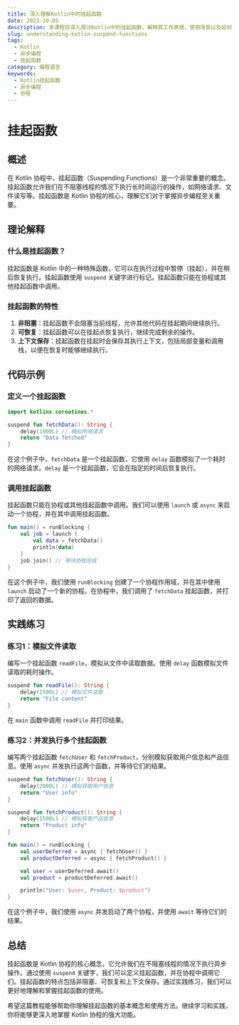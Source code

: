 ```yaml
---
title: 深入理解Kotlin中的挂起函数
date: 2023-10-05
description: 本课程将深入探讨Kotlin中的挂起函数，解释其工作原理、使用场景以及如何有效地编写和调用挂起函数。
slug: understanding-kotlin-suspend-functions
tags:
  - Kotlin
  - 异步编程
  - 挂起函数
category: 编程语言
keywords:
  - Kotlin挂起函数
  - 异步编程
  - 协程
---
```


# 挂起函数

## 概述

在 Kotlin 协程中，挂起函数（Suspending Functions）是一个非常重要的概念。挂起函数允许我们在不阻塞线程的情况下执行长时间运行的操作，如网络请求、文件读写等。挂起函数是 Kotlin 协程的核心，理解它们对于掌握异步编程至关重要。

## 理论解释

### 什么是挂起函数？

挂起函数是 Kotlin 中的一种特殊函数，它可以在执行过程中暂停（挂起），并在稍后恢复执行。挂起函数使用 `suspend` 关键字进行标记。挂起函数只能在协程或其他挂起函数中调用。

### 挂起函数的特性

1. **非阻塞**：挂起函数不会阻塞当前线程，允许其他代码在挂起期间继续执行。
2. **可恢复**：挂起函数可以在挂起点恢复执行，继续完成剩余的操作。
3. **上下文保存**：挂起函数在挂起时会保存其执行上下文，包括局部变量和调用栈，以便在恢复时能够继续执行。

## 代码示例

### 定义一个挂起函数

```kotlin
import kotlinx.coroutines.*

suspend fun fetchData(): String {
    delay(1000L) // 模拟网络请求
    return "Data fetched"
}
```

在这个例子中，`fetchData` 是一个挂起函数，它使用 `delay` 函数模拟了一个耗时的网络请求。`delay` 是一个挂起函数，它会在指定的时间后恢复执行。

### 调用挂起函数

挂起函数只能在协程或其他挂起函数中调用。我们可以使用 `launch` 或 `async` 来启动一个协程，并在其中调用挂起函数。

```kotlin
fun main() = runBlocking {
    val job = launch {
        val data = fetchData()
        println(data)
    }
    job.join() // 等待协程完成
}
```

在这个例子中，我们使用 `runBlocking` 创建了一个协程作用域，并在其中使用 `launch` 启动了一个新的协程。在协程中，我们调用了 `fetchData` 挂起函数，并打印了返回的数据。

## 实践练习

### 练习1：模拟文件读取

编写一个挂起函数 `readFile`，模拟从文件中读取数据。使用 `delay` 函数模拟文件读取的耗时操作。

```kotlin
suspend fun readFile(): String {
    delay(1500L) // 模拟文件读取
    return "File content"
}
```

在 `main` 函数中调用 `readFile` 并打印结果。

### 练习2：并发执行多个挂起函数

编写两个挂起函数 `fetchUser` 和 `fetchProduct`，分别模拟获取用户信息和产品信息。使用 `async` 并发执行这两个函数，并等待它们的结果。

```kotlin
suspend fun fetchUser(): String {
    delay(2000L) // 模拟获取用户信息
    return "User info"
}

suspend fun fetchProduct(): String {
    delay(1500L) // 模拟获取产品信息
    return "Product info"
}

fun main() = runBlocking {
    val userDeferred = async { fetchUser() }
    val productDeferred = async { fetchProduct() }

    val user = userDeferred.await()
    val product = productDeferred.await()

    println("User: $user, Product: $product")
}
```

在这个例子中，我们使用 `async` 并发启动了两个协程，并使用 `await` 等待它们的结果。

## 总结

挂起函数是 Kotlin 协程的核心概念，它允许我们在不阻塞线程的情况下执行异步操作。通过使用 `suspend` 关键字，我们可以定义挂起函数，并在协程中调用它们。挂起函数的特点包括非阻塞、可恢复和上下文保存。通过实践练习，我们可以更好地理解和掌握挂起函数的使用。

希望这篇教程能够帮助你理解挂起函数的基本概念和使用方法。继续学习和实践，你将能够更深入地掌握 Kotlin 协程的强大功能。